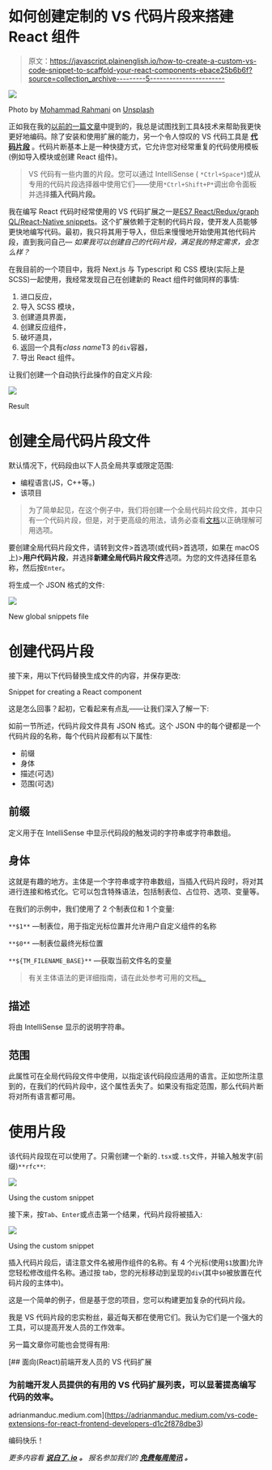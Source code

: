 # 如何创建定制的 VS 代码片段来搭建 React 组件

> 原文：<https://javascript.plainenglish.io/how-to-create-a-custom-vs-code-snippet-to-scaffold-your-react-components-ebace25b6b6f?source=collection_archive---------5----------------------->

![](img/360a889f2436c5ca3cf6992b0967ef12.png)

Photo by [Mohammad Rahmani](https://unsplash.com/@afgprogrammer?utm_source=medium&utm_medium=referral) on [Unsplash](https://unsplash.com?utm_source=medium&utm_medium=referral)

正如我在我的[以前的一篇文章](https://adrianmanduc.medium.com/vs-code-extensions-for-react-frontend-developers-d1c2f878dbe3)中提到的，我总是试图找到工具&技术来帮助我更快更好地编码。除了安装和使用扩展的能力，另一个令人惊叹的 VS 代码工具是 [**代码片段**](https://code.visualstudio.com/docs/editor/userdefinedsnippets) 。代码片断基本上是一种快捷方式，它允许您对经常重复的代码使用模板(例如导入模块或创建 React 组件)。

> VS 代码有一些内置的片段。您可以通过 IntelliSense ( `*Ctrl+Space*`)或从专用的代码片段选择器中使用它们——使用`*Ctrl+Shift+P*`调出命令面板并选择**插入代码片段。**

我在编写 React 代码时经常使用的 VS 代码扩展之一是[ES7 React/Redux/graph QL/React-Native snippets](https://marketplace.visualstudio.com/items?itemName=dsznajder.es7-react-js-snippets)。这个扩展依赖于定制的代码片段，使开发人员能够更快地编写代码。最初，我只将其用于导入，但后来慢慢地开始使用其他代码片段，直到我问自己— *如果我可以创建自己的代码片段，满足我的特定需求，会怎么样？*

在我目前的一个项目中，我将 Next.js 与 Typescript 和 CSS 模块(实际上是 SCSS)一起使用，我经常发现自己在创建新的 React 组件时做同样的事情:

1.  进口反应，
2.  导入 SCSS 模块，
3.  创建道具界面，
4.  创建反应组件，
5.  破坏道具，
6.  返回一个具有*class name*T3 的`div`容器，
7.  导出 React 组件。

让我们创建一个自动执行此操作的自定义片段:

![](img/afca1ea7a23a87517e7ace776e12d0c6.png)

Result

# 创建全局代码片段文件

默认情况下，代码段由以下人员全局共享或限定范围:

*   编程语言(JS，C++等。)
*   该项目

> 为了简单起见，在这个例子中，我们将创建一个全局代码片段文件，其中只有一个代码片段，但是，对于更高级的用法，请务必查看[文档](https://code.visualstudio.com/docs/editor/userdefinedsnippets#_snippet-scope)以正确理解可用选项。

要创建全局代码片段文件，请转到文件>首选项(或代码>首选项，如果在 macOS 上)>**用户代码片段**，并选择**新建全局代码片段文件**选项。为您的文件选择任意名称，然后按`Enter`。

将生成一个 JSON 格式的文件:

![](img/856785155d8400de3d8d840fb9277a30.png)

New global snippets file

# 创建代码片段

接下来，用以下代码替换生成文件的内容，并保存更改:

Snippet for creating a React component

这是怎么回事？起初，它看起来有点乱——让我们深入了解一下:

如前一节所述，代码片段文件具有 JSON 格式。这个 JSON 中的每个键都是一个代码片段的名称，每个代码片段都有以下属性:

*   前缀
*   身体
*   描述(可选)
*   范围(可选)

## 前缀

定义用于在 IntelliSense 中显示代码段的触发词的字符串或字符串数组。

## 身体

这就是有趣的地方。主体是一个字符串或字符串数组，当插入代码片段时，将对其进行连接和格式化。它可以包含特殊语法，包括制表位、占位符、选项、变量等。

在我们的示例中，我们使用了 2 个制表位和 1 个变量:

`**$1**` —制表位，用于指定光标位置并允许用户自定义组件的名称

`**$0**` —制表位最终光标位置

`**${TM_FILENAME_BASE}**` —获取当前文件名的变量

> 有关主体语法的更详细指南，请在此处参考可用的文档[。](https://code.visualstudio.com/docs/editor/userdefinedsnippets#_snippet-syntax)

## 描述

将由 IntelliSense 显示的说明字符串。

## 范围

此属性可在全局代码段文件中使用，以指定该代码段应适用的语言。正如您所注意到的，在我们的代码片段中，这个属性丢失了。如果没有指定范围，那么代码片断将对所有语言都可用。

# 使用片段

该代码片段现在可以使用了。只需创建一个新的`.tsx`或`.ts`文件，并输入触发字(前缀)`**rfc**`:

![](img/63802ea6a605dd52bc805cc87b7d63e3.png)

Using the custom snippet

接下来，按`Tab`、`Enter`或点击第一个结果，代码片段将被插入:

![](img/afca1ea7a23a87517e7ace776e12d0c6.png)

Using the custom snippet

插入代码片段后，请注意文件名被用作组件的名称。有 4 个光标(使用`$1`放置)允许您轻松修改组件名称。通过按 tab，您的光标移动到呈现的`div`(其中`$0`被放置在代码片段的主体中)。

这是一个简单的例子，但是基于您的项目，您可以构建更加复杂的代码片段。

我是 VS 代码片段的忠实粉丝，最近每天都在使用它们。我认为它们是一个强大的工具，可以提高开发人员的工作效率。

另一篇文章你可能也会觉得有用:

[](https://adrianmanduc.medium.com/vs-code-extensions-for-react-frontend-developers-d1c2f878dbe3) [## 面向(React)前端开发人员的 VS 代码扩展

### 为前端开发人员提供的有用的 VS 代码扩展列表，可以显著提高编写代码的效率。

adrianmanduc.medium.com](https://adrianmanduc.medium.com/vs-code-extensions-for-react-frontend-developers-d1c2f878dbe3) 

编码快乐！

*更多内容看* [***说白了. io***](http://plainenglish.io/) ***。*** *报名参加我们的* [***免费每周简讯***](http://newsletter.plainenglish.io/) ***。***